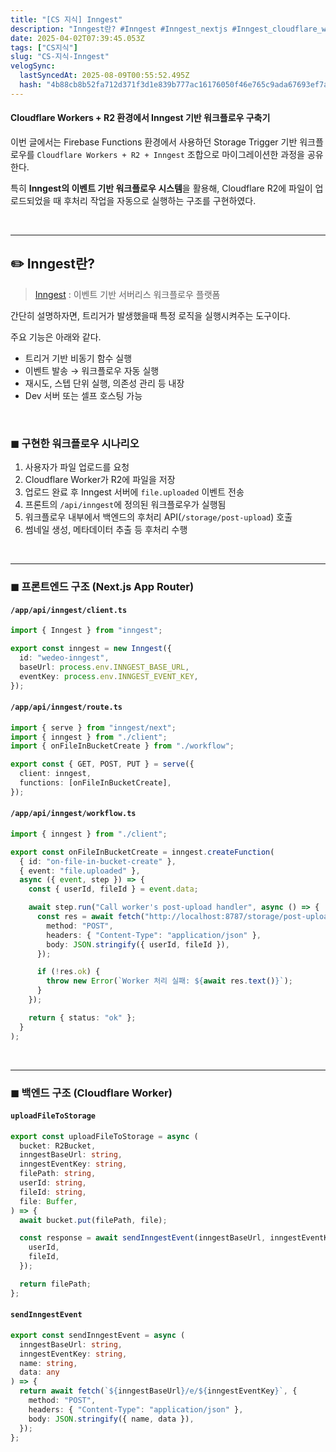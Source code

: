 ```yaml
---
title: "[CS 지식] Inngest"
description: "Inngest란? #Inngest #Inngest_nextjs #Inngest_cloudflare_workers"
date: 2025-04-02T07:39:45.053Z
tags: ["CS지식"]
slug: "CS-지식-Inngest"
velogSync:
  lastSyncedAt: 2025-08-09T00:55:52.495Z
  hash: "4b88cb8b52fa712d371f3d1e839b777ac16176050f46e765c9ada67693ef7ae6"
---
```


#### Cloudflare Workers + R2 환경에서 Inngest 기반 워크플로우 구축기

이번 글에서는 Firebase Functions 환경에서 사용하던 Storage Trigger 기반 워크플로우를 `Cloudflare Workers + R2 + Inngest` 조합으로 마이그레이션한 과정을 공유한다. 

특히 **Inngest의 이벤트 기반 워크플로우 시스템**을 활용해, Cloudflare R2에 파일이 업로드되었을 때 후처리 작업을 자동으로 실행하는 구조를 구현하였다.

<br>

---

## ✏️ Inngest란?

>[Inngest](https://www.inngest.com)
: 이벤트 기반 서버리스 워크플로우 플랫폼

간단히 설명하자면, 트리거가 발생했을때 특정 로직을 실행시켜주는 도구이다.

주요 기능은 아래와 같다.

- 트리거 기반 비동기 함수 실행
- 이벤트 발송 → 워크플로우 자동 실행
- 재시도, 스텝 단위 실행, 의존성 관리 등 내장
- Dev 서버 또는 셀프 호스팅 가능


<br>


### ◼︎ 구현한 워크플로우 시나리오

1. 사용자가 파일 업로드를 요청
2. Cloudflare Worker가 R2에 파일을 저장
3. 업로드 완료 후 Inngest 서버에 `file.uploaded` 이벤트 전송
4. 프론트의 `/api/inngest`에 정의된 워크플로우가 실행됨
5. 워크플로우 내부에서 백엔드의 후처리 API(`/storage/post-upload`) 호출
6. 썸네일 생성, 메타데이터 추출 등 후처리 수행

<br>

---

### ◼︎ 프론트엔드 구조 (Next.js App Router)

#### `/app/api/inngest/client.ts`
```ts
import { Inngest } from "inngest";

export const inngest = new Inngest({
  id: "wedeo-inngest",
  baseUrl: process.env.INNGEST_BASE_URL,
  eventKey: process.env.INNGEST_EVENT_KEY,
});
```

#### `/app/api/inngest/route.ts`
```ts
import { serve } from "inngest/next";
import { inngest } from "./client";
import { onFileInBucketCreate } from "./workflow";

export const { GET, POST, PUT } = serve({
  client: inngest,
  functions: [onFileInBucketCreate],
});
```

#### `/app/api/inngest/workflow.ts`
```ts
import { inngest } from "./client";

export const onFileInBucketCreate = inngest.createFunction(
  { id: "on-file-in-bucket-create" },
  { event: "file.uploaded" },
  async ({ event, step }) => {
    const { userId, fileId } = event.data;

    await step.run("Call worker's post-upload handler", async () => {
      const res = await fetch("http://localhost:8787/storage/post-upload", {
        method: "POST",
        headers: { "Content-Type": "application/json" },
        body: JSON.stringify({ userId, fileId }),
      });

      if (!res.ok) {
        throw new Error(`Worker 처리 실패: ${await res.text()}`);
      }
    });

    return { status: "ok" };
  }
);
```

<br>

---

### ◼︎ 백엔드 구조 (Cloudflare Worker)

#### `uploadFileToStorage`
```ts
export const uploadFileToStorage = async (
  bucket: R2Bucket,
  inngestBaseUrl: string,
  inngestEventKey: string,
  filePath: string,
  userId: string,
  fileId: string,
  file: Buffer,
) => {
  await bucket.put(filePath, file);

  const response = await sendInngestEvent(inngestBaseUrl, inngestEventKey, "file.uploaded", {
    userId,
    fileId,
  });

  return filePath;
};
```

#### `sendInngestEvent`
```ts
export const sendInngestEvent = async (
  inngestBaseUrl: string,
  inngestEventKey: string,
  name: string,
  data: any
) => {
  return await fetch(`${inngestBaseUrl}/e/${inngestEventKey}`, {
    method: "POST",
    headers: { "Content-Type": "application/json" },
    body: JSON.stringify({ name, data }),
  });
};
```
